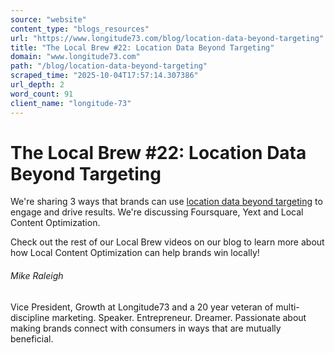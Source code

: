 ```yaml
---
source: "website"
content_type: "blogs_resources"
url: "https://www.longitude73.com/blog/location-data-beyond-targeting"
title: "The Local Brew #22: Location Data Beyond Targeting"
domain: "www.longitude73.com"
path: "/blog/location-data-beyond-targeting"
scraped_time: "2025-10-04T17:57:14.307386"
url_depth: 2
word_count: 91
client_name: "longitude-73"
---
```


# The Local Brew #22: Location Data Beyond Targeting

We're sharing 3 ways that brands can use [location data beyond targeting](/blog/the-local-brew-66-using-location-data-to-drive-business-results) to engage and drive results. We're discussing Foursquare, Yext and Local Content Optimization.

Check out the rest of our Local Brew videos on our blog to learn more about how Local Content Optimization can help brands win locally!

###### Mike Raleigh

Vice President, Growth at Longitude73 and a 20 year veteran of multi-discipline marketing. Speaker. Entrepreneur. Dreamer. Passionate about making brands connect with consumers in ways that are mutually beneficial.